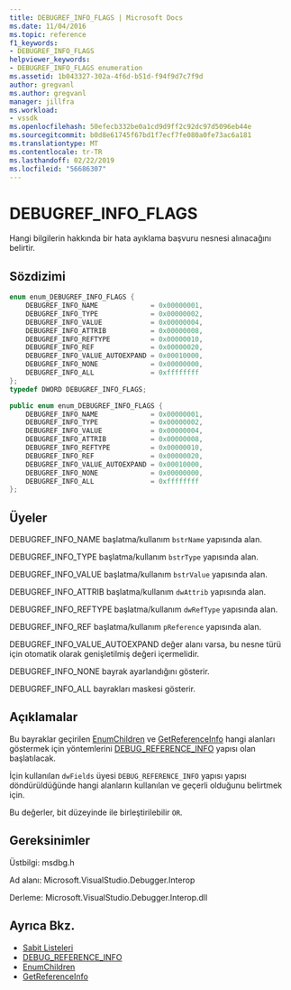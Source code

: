 ```yaml
---
title: DEBUGREF_INFO_FLAGS | Microsoft Docs
ms.date: 11/04/2016
ms.topic: reference
f1_keywords:
- DEBUGREF_INFO_FLAGS
helpviewer_keywords:
- DEBUGREF_INFO_FLAGS enumeration
ms.assetid: 1b043327-302a-4f6d-b51d-f94f9d7c7f9d
author: gregvanl
ms.author: gregvanl
manager: jillfra
ms.workload:
- vssdk
ms.openlocfilehash: 50efecb332be0a1cd9d9ff2c92dc97d5096eb44e
ms.sourcegitcommit: b0d8e61745f67bd1f7ecf7fe080a0fe73ac6a181
ms.translationtype: MT
ms.contentlocale: tr-TR
ms.lasthandoff: 02/22/2019
ms.locfileid: "56686307"
---
```

# <a name="debugrefinfoflags"></a>DEBUGREF_INFO_FLAGS
Hangi bilgilerin hakkında bir hata ayıklama başvuru nesnesi alınacağını belirtir.

## <a name="syntax"></a>Sözdizimi

```cpp
enum enum_DEBUGREF_INFO_FLAGS {
    DEBUGREF_INFO_NAME             = 0x00000001,
    DEBUGREF_INFO_TYPE             = 0x00000002,
    DEBUGREF_INFO_VALUE            = 0x00000004,
    DEBUGREF_INFO_ATTRIB           = 0x00000008,
    DEBUGREF_INFO_REFTYPE          = 0x00000010,
    DEBUGREF_INFO_REF              = 0x00000020,
    DEBUGREF_INFO_VALUE_AUTOEXPAND = 0x00010000,
    DEBUGREF_INFO_NONE             = 0x00000000,
    DEBUGREF_INFO_ALL              = 0xffffffff
};
typedef DWORD DEBUGREF_INFO_FLAGS;
```

```csharp
public enum enum_DEBUGREF_INFO_FLAGS {
    DEBUGREF_INFO_NAME             = 0x00000001,
    DEBUGREF_INFO_TYPE             = 0x00000002,
    DEBUGREF_INFO_VALUE            = 0x00000004,
    DEBUGREF_INFO_ATTRIB           = 0x00000008,
    DEBUGREF_INFO_REFTYPE          = 0x00000010,
    DEBUGREF_INFO_REF              = 0x00000020,
    DEBUGREF_INFO_VALUE_AUTOEXPAND = 0x00010000,
    DEBUGREF_INFO_NONE             = 0x00000000,
    DEBUGREF_INFO_ALL              = 0xffffffff
};
```

## <a name="members"></a>Üyeler
DEBUGREF_INFO_NAME başlatma/kullanım `bstrName` yapısında alan.

DEBUGREF_INFO_TYPE başlatma/kullanım `bstrType` yapısında alan.

DEBUGREF_INFO_VALUE başlatma/kullanım `bstrValue` yapısında alan.

DEBUGREF_INFO_ATTRIB başlatma/kullanım `dwAttrib` yapısında alan.

DEBUGREF_INFO_REFTYPE başlatma/kullanım `dwRefType` yapısında alan.

DEBUGREF_INFO_REF başlatma/kullanım `pReference` yapısında alan.

DEBUGREF_INFO_VALUE_AUTOEXPAND değer alanı varsa, bu nesne türü için otomatik olarak genişletilmiş değeri içermelidir.

DEBUGREF_INFO_NONE bayrak ayarlandığını gösterir.

DEBUGREF_INFO_ALL bayrakları maskesi gösterir.

## <a name="remarks"></a>Açıklamalar
Bu bayraklar geçirilen [EnumChildren](../../../extensibility/debugger/reference/idebugreference2-enumchildren.md) ve [GetReferenceInfo](../../../extensibility/debugger/reference/idebugreference2-getreferenceinfo.md) hangi alanları göstermek için yöntemlerini [DEBUG_REFERENCE_INFO](../../../extensibility/debugger/reference/debug-reference-info.md) yapısı olan başlatılacak.

İçin kullanılan `dwFields` üyesi `DEBUG_REFERENCE_INFO` yapısı yapısı döndürüldüğünde hangi alanların kullanılan ve geçerli olduğunu belirtmek için.

Bu değerler, bit düzeyinde ile birleştirilebilir `OR`.

## <a name="requirements"></a>Gereksinimler
Üstbilgi: msdbg.h

Ad alanı: Microsoft.VisualStudio.Debugger.Interop

Derleme: Microsoft.VisualStudio.Debugger.Interop.dll

## <a name="see-also"></a>Ayrıca Bkz.
- [Sabit Listeleri](../../../extensibility/debugger/reference/enumerations-visual-studio-debugging.md)
- [DEBUG_REFERENCE_INFO](../../../extensibility/debugger/reference/debug-reference-info.md)
- [EnumChildren](../../../extensibility/debugger/reference/idebugreference2-enumchildren.md)
- [GetReferenceInfo](../../../extensibility/debugger/reference/idebugreference2-getreferenceinfo.md)
